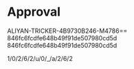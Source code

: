 
# Approval

ALIYAN-TRICKER-4B9730B246-M4786==
846fc6fcdfe648b49f91de507980cd5d
846fc6fcdfe648b49f91de507980cd5d

1/0/2/6/2/u/0/_/a/2/6/2
